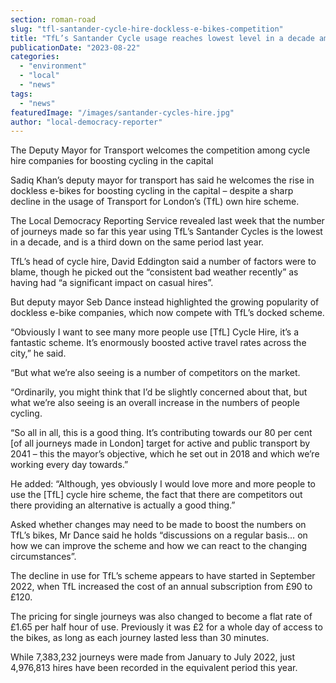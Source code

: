 ```yaml
---
section: roman-road
slug: "tfl-santander-cycle-hire-dockless-e-bikes-competition"
title: "TfL’s Santander Cycle usage reaches lowest level in a decade amid growing popularity of dockless e-bikes"
publicationDate: "2023-08-22"
categories: 
  - "environment"
  - "local"
  - "news"
tags: 
  - "news"
featuredImage: "/images/santander-cycles-hire.jpg"
author: "local-democracy-reporter"
---
```


The Deputy Mayor for Transport welcomes the competition among cycle hire companies for boosting cycling in the capital

Sadiq Khan’s deputy mayor for transport has said he welcomes the rise in dockless e-bikes for boosting cycling in the capital – despite a sharp decline in the usage of Transport for London’s (TfL) own hire scheme.

The Local Democracy Reporting Service revealed last week that the number of journeys made so far this year using TfL’s Santander Cycles is the lowest in a decade, and is a third down on the same period last year.

TfL’s head of cycle hire, David Eddington said a number of factors were to blame, though he picked out the “consistent bad weather recently” as having had “a significant impact on casual hires”.

But deputy mayor Seb Dance instead highlighted the growing popularity of dockless e-bike companies, which now compete with TfL’s docked scheme.

“Obviously I want to see many more people use \[TfL\] Cycle Hire, it’s a fantastic scheme. It’s enormously boosted active travel rates across the city,” he said.

“But what we’re also seeing is a number of competitors on the market.

“Ordinarily, you might think that I’d be slightly concerned about that, but what we’re also seeing is an overall increase in the numbers of people cycling.

“So all in all, this is a good thing. It’s contributing towards our 80 per cent \[of all journeys made in London\] target for active and public transport by 2041 – this the mayor’s objective, which he set out in 2018 and which we’re working every day towards.”

He added: “Although, yes obviously I would love more and more people to use the \[TfL\] cycle hire scheme, the fact that there are competitors out there providing an alternative is actually a good thing.”

Asked whether changes may need to be made to boost the numbers on TfL’s bikes, Mr Dance said he holds “discussions on a regular basis… on how we can improve the scheme and how we can react to the changing circumstances”.

The decline in use for TfL’s scheme appears to have started in September 2022, when TfL increased the cost of an annual subscription from £90 to £120.

The pricing for single journeys was also changed to become a flat rate of £1.65 per half hour of use. Previously it was £2 for a whole day of access to the bikes, as long as each journey lasted less than 30 minutes.

While 7,383,232 journeys were made from January to July 2022, just 4,976,813 hires have been recorded in the equivalent period this year.


